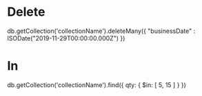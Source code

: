# Delete
db.getCollection('collectionName').deleteMany({
    "businessDate" : ISODate("2019-11-29T00:00:00.000Z")
})

# In
db.getCollection('collectionName').find({
    qty: { $in: [ 5, 15 ] } 
})
